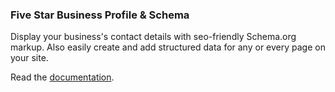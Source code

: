 ### <a name="business-profile"></a>Five Star Business Profile & Schema

Display your business's contact details with seo-friendly Schema.org markup. Also easily create and add structured data for any or every page on your site.

Read the [documentation](/plugins/business-profile).
